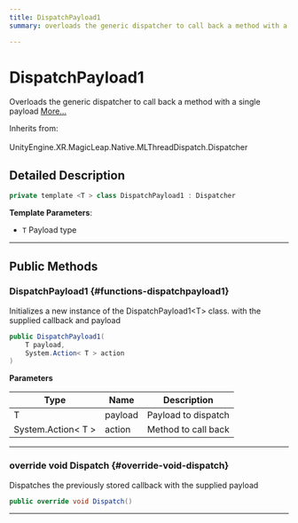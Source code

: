 ```yaml
---
title: DispatchPayload1
summary: overloads the generic dispatcher to call back a method with a single payload 

---
```


# DispatchPayload1




Overloads the generic dispatcher to call back a method with a single payload   [More...](#detailed-description)  


Inherits from: <br></br>UnityEngine.XR.MagicLeap.Native.MLThreadDispatch.Dispatcher



## Detailed Description

```csharp
private template <T > class DispatchPayload1 : Dispatcher 
```


**Template Parameters**: 

  * `T` Payload type






-----------



## Public Methods

###  DispatchPayload1 {#functions-dispatchpayload1}

Initializes a new instance of the DispatchPayload1&lt;T&gt; class. with the supplied callback and payload 

```csharp
public DispatchPayload1(
    T payload,
    System.Action< T > action
)
```


**Parameters**

| Type | Name  | Description  | 
|--|--|--|
| T |payload|Payload to dispatch|
| System.Action&lt; T &gt; |action|Method to call back|






-----------

### override void Dispatch {#override-void-dispatch}

Dispatches the previously stored callback with the supplied payload 

```csharp
public override void Dispatch()
```






-----------

